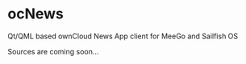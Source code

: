 ocNews
======

Qt/QML based ownCloud News App client for MeeGo and Sailfish OS

Sources are coming soon...
